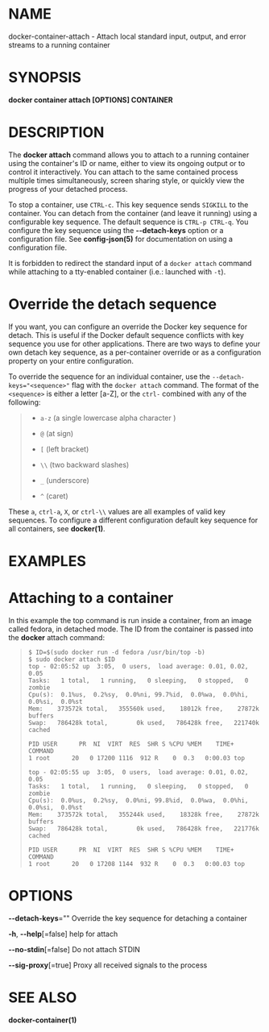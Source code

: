 # NAME

docker-container-attach - Attach local standard input, output, and error streams to a running container

# SYNOPSIS

**docker container attach \[OPTIONS\] CONTAINER**

# DESCRIPTION

The **docker attach** command allows you to attach to a running container using the container's ID or name, either to view its ongoing output or to control it interactively. You can attach to the same contained process multiple times simultaneously, screen sharing style, or quickly view the progress of your detached process.

To stop a container, use `CTRL-c`. This key sequence sends `SIGKILL` to the container. You can detach from the container (and leave it running) using a configurable key sequence. The default sequence is `CTRL-p CTRL-q`. You configure the key sequence using the **--detach-keys** option or a configuration file. See **config-json(5)** for documentation on using a configuration file.

It is forbidden to redirect the standard input of a `docker attach` command while attaching to a tty-enabled container (i.e.: launched with `-t`).

# Override the detach sequence

If you want, you can configure an override the Docker key sequence for detach. This is useful if the Docker default sequence conflicts with key sequence you use for other applications. There are two ways to define your own detach key sequence, as a per-container override or as a configuration property on your entire configuration.

To override the sequence for an individual container, use the `--detach-keys="<sequence>"` flag with the `docker attach` command. The format of the `<sequence>` is either a letter \[a-Z\], or the `ctrl-` combined with any of the following:

> -   `a-z` (a single lowercase alpha character )
>
> -   `@` (at sign)
>
> -   `[` (left bracket)
>
> -   `\\` (two backward slashes)
>
> -   `_` (underscore)
>
> -   `^` (caret)

These `a`, `ctrl-a`, `X`, or `ctrl-\\` values are all examples of valid key sequences. To configure a different configuration default key sequence for all containers, see **docker(1)**.

# EXAMPLES

# Attaching to a container

In this example the top command is run inside a container, from an image called fedora, in detached mode. The ID from the container is passed into the **docker** attach command:

>     $ ID=$(sudo docker run -d fedora /usr/bin/top -b)
>     $ sudo docker attach $ID
>     top - 02:05:52 up  3:05,  0 users,  load average: 0.01, 0.02, 0.05
>     Tasks:   1 total,   1 running,   0 sleeping,   0 stopped,   0 zombie
>     Cpu(s):  0.1%us,  0.2%sy,  0.0%ni, 99.7%id,  0.0%wa,  0.0%hi,  0.0%si,  0.0%st
>     Mem:    373572k total,   355560k used,    18012k free,    27872k buffers
>     Swap:   786428k total,        0k used,   786428k free,   221740k cached
>
>     PID USER      PR  NI  VIRT  RES  SHR S %CPU %MEM    TIME+  COMMAND
>     1 root      20   0 17200 1116  912 R    0  0.3   0:00.03 top
>
>     top - 02:05:55 up  3:05,  0 users,  load average: 0.01, 0.02, 0.05
>     Tasks:   1 total,   1 running,   0 sleeping,   0 stopped,   0 zombie
>     Cpu(s):  0.0%us,  0.2%sy,  0.0%ni, 99.8%id,  0.0%wa,  0.0%hi,  0.0%si,  0.0%st
>     Mem:    373572k total,   355244k used,    18328k free,    27872k buffers
>     Swap:   786428k total,        0k used,   786428k free,   221776k cached
>
>     PID USER      PR  NI  VIRT  RES  SHR S %CPU %MEM    TIME+  COMMAND
>     1 root      20   0 17208 1144  932 R    0  0.3   0:00.03 top

# OPTIONS

**--detach-keys**="" Override the key sequence for detaching a container

**-h**, **--help**\[=false\] help for attach

**--no-stdin**\[=false\] Do not attach STDIN

**--sig-proxy**\[=true\] Proxy all received signals to the process

# SEE ALSO

**docker-container(1)**
